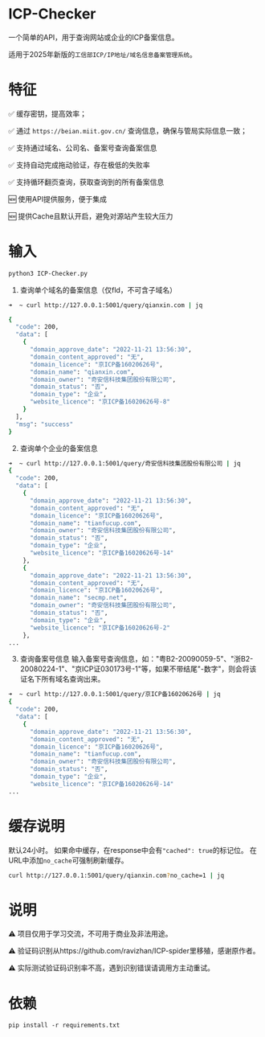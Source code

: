 # ICP-Checker

一个简单的API，用于查询网站或企业的ICP备案信息。

适用于2025年新版的`工信部ICP/IP地址/域名信息备案管理系统`。

# 特征
✅ 缓存密钥，提高效率；

✅ 通过 `https://beian.miit.gov.cn/` 查询信息，确保与管局实际信息一致；

✅ 支持通过域名、公司名、备案号查询备案信息

✅ 支持自动完成拖动验证，存在极低的失败率

✅ 支持循环翻页查询，获取查询到的所有备案信息

🆕 使用API提供服务，便于集成

🆕 提供Cache且默认开启，避免对源站产生较大压力

# 输入
```bash
python3 ICP-Checker.py 
```
1. 查询单个域名的备案信息（仅fld，不可含子域名）
```bash
➜  ~ curl http://127.0.0.1:5001/query/qianxin.com | jq

{
  "code": 200,
  "data": [
    {
      "domain_approve_date": "2022-11-21 13:56:30",
      "domain_content_approved": "无",
      "domain_licence": "京ICP备16020626号",
      "domain_name": "qianxin.com",
      "domain_owner": "奇安信科技集团股份有限公司",
      "domain_status": "否",
      "domain_type": "企业",
      "website_licence": "京ICP备16020626号-8"
    }
  ],
  "msg": "success"
}
```
2. 查询单个企业的备案信息
```bash
➜  ~ curl http://127.0.0.1:5001/query/奇安信科技集团股份有限公司 | jq
{
  "code": 200,
  "data": [
    {
      "domain_approve_date": "2022-11-21 13:56:30",
      "domain_content_approved": "无",
      "domain_licence": "京ICP备16020626号",
      "domain_name": "tianfucup.com",
      "domain_owner": "奇安信科技集团股份有限公司",
      "domain_status": "否",
      "domain_type": "企业",
      "website_licence": "京ICP备16020626号-14"
    },
    {
      "domain_approve_date": "2022-11-21 13:56:30",
      "domain_content_approved": "无",
      "domain_licence": "京ICP备16020626号",
      "domain_name": "secmp.net",
      "domain_owner": "奇安信科技集团股份有限公司",
      "domain_status": "否",
      "domain_type": "企业",
      "website_licence": "京ICP备16020626号-2"
    },
...
```
3. 查询备案号信息
输入备案号查询信息，如："粤B2-20090059-5"、"浙B2-20080224-1"、"京ICP证030173号-1"等，如果不带结尾"-数字"，则会将该证名下所有域名查询出来。
```bash
➜  ~ curl http://127.0.0.1:5001/query/京ICP备16020626号 | jq
{
  "code": 200,
  "data": [
    {
      "domain_approve_date": "2022-11-21 13:56:30",
      "domain_content_approved": "无",
      "domain_licence": "京ICP备16020626号",
      "domain_name": "tianfucup.com",
      "domain_owner": "奇安信科技集团股份有限公司",
      "domain_status": "否",
      "domain_type": "企业",
      "website_licence": "京ICP备16020626号-14"
...
```

# 缓存说明
默认24小时。 如果命中缓存，在response中会有`"cached": true`的标记位。
在URL中添加`no_cache`可强制刷新缓存。
```bash
curl http://127.0.0.1:5001/query/qianxin.com?no_cache=1 | jq
```

# 说明

⚠ 项目仅用于学习交流，不可用于商业及非法用途。

⚠ 验证码识别从https://github.com/ravizhan/ICP-spider里移殖，感谢原作者。

⚠ 实际测试验证码识别率不高，遇到识别错误请调用方主动重试。

# 依赖

`pip install -r requirements.txt`



 